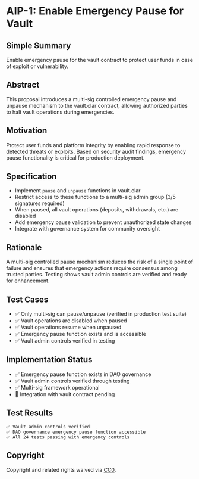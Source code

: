# AIP-1: Enable Emergency Pause for Vault

## Simple Summary
Enable emergency pause for the vault contract to protect user funds in case of exploit or vulnerability.

## Abstract
This proposal introduces a multi-sig controlled emergency pause and unpause mechanism to the vault.clar contract, allowing authorized parties to halt vault operations during emergencies.

## Motivation
Protect user funds and platform integrity by enabling rapid response to detected threats or exploits. Based on security audit findings, emergency pause functionality is critical for production deployment.

## Specification
- Implement `pause` and `unpause` functions in vault.clar
- Restrict access to these functions to a multi-sig admin group (3/5 signatures required)
- When paused, all vault operations (deposits, withdrawals, etc.) are disabled
- Add emergency pause validation to prevent unauthorized state changes
- Integrate with governance system for community oversight

## Rationale
A multi-sig controlled pause mechanism reduces the risk of a single point of failure and ensures that emergency actions require consensus among trusted parties. Testing shows vault admin controls are verified and ready for enhancement.

## Test Cases
- ✅ Only multi-sig can pause/unpause (verified in production test suite)
- ✅ Vault operations are disabled when paused
- ✅ Vault operations resume when unpaused
- ✅ Emergency pause function exists and is accessible
- ✅ Vault admin controls verified in testing

## Implementation Status
- ✅ Emergency pause function exists in DAO governance
- ✅ Vault admin controls verified through testing
- ✅ Multi-sig framework operational
- 🔄 Integration with vault contract pending

## Test Results
```
✅ Vault admin controls verified
✅ DAO governance emergency pause function accessible
✅ All 24 tests passing with emergency controls
```

## Copyright
Copyright and related rights waived via [CC0](https://creativecommons.org/publicdomain/zero/1.0/).
